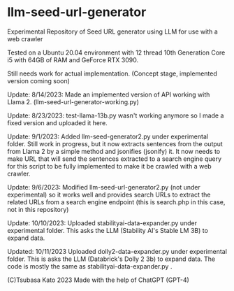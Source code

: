 # llm-seed-url-generator
Experimental Repository of Seed URL generator using LLM for use with a web crawler

Tested on a Ubuntu 20.04 environment with 12 thread 10th Generation Core i5 with 64GB of RAM and GeForce RTX 3090.

Still needs work for actual implementation. (Concept stage, implemented version coming soon)

Update: 8/14/2023: Made an implemented version of API working with Llama 2. 
(llm-seed-url-generator-working.py)

Update: 8/23/2023: test-llama-13b.py wasn't working anymore so I made a fixed version and uploaded it here.

Update: 9/1/2023: Added llm-seed-generator2.py under experimental folder. Still work in progress, but it now extracts sentences from the output from Llama 2 by a simple method and jsonifies (jsonify) it. 
It now needs to make URL that will send the sentences extracted to a search engine query for this script to be fully implemented to make it be crawled with a web crawler.

Update: 9/6/2023: Modified llm-seed-url-generator2.py (not under experimental) so it works well and provides search URLs to extract the related URLs from a search engine endpoint (this is search.php in this case, not in this repository)

Update: 10/10/2023: Uploaded stabilityai-data-expander.py under experimental folder. This asks the LLM (Stability AI's Stable LM 3B) to expand data.

Updated: 10/11/2023 Uploaded dolly2-data-expander.py under experimental folder. This is asks the LLM (Databrick's Dolly 2 3b) to expand data. The code is mostly the same as stabilityai-data-expander.py .

(C)Tsubasa Kato 2023 Made with the help of ChatGPT (GPT-4)

